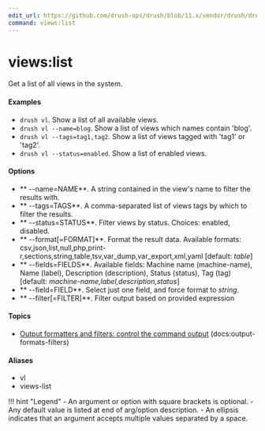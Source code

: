 ```yaml
---
edit_url: https://github.com/drush-ops/drush/blob/11.x/vendor/drush/drush/src/Drupal/Commands/core/ViewsCommands.php
command: views:list
---
```

# views:list

Get a list of all views in the system.

#### Examples

- <code>drush vl</code>. Show a list of all available views.
- <code>drush vl --name=blog</code>. Show a list of views which names contain 'blog'.
- <code>drush vl --tags=tag1,tag2</code>. Show a list of views tagged with 'tag1' or 'tag2'.
- <code>drush vl --status=enabled</code>. Show a list of enabled views.

#### Options

- ** --name=NAME**. A string contained in the view's name to filter the results with.
- ** --tags=TAGS**. A comma-separated list of views tags by which to filter the results.
- ** --status=STATUS**. Filter views by status. Choices: enabled, disabled.
- ** --format[=FORMAT]**. Format the result data. Available formats: csv,json,list,null,php,print-r,sections,string,table,tsv,var_dump,var_export,xml,yaml [default: *table*]
- ** --fields=FIELDS**. Available fields: Machine name (machine-name), Name (label), Description (description), Status (status), Tag (tag) [default: *machine-name,label,description,status*]
- ** --field=FIELD**. Select just one field, and force format to *string*.
- ** --filter[=FILTER]**. Filter output based on provided expression

#### Topics

- [Output formatters and filters: control the command output](../../vendor/drush/drush/docs/output-formats-filters.md) (docs:output-formats-filters)

#### Aliases

- vl
- views-list

!!! hint "Legend"
    - An argument or option with square brackets is optional.
    - Any default value is listed at end of arg/option description.
    - An ellipsis indicates that an argument accepts multiple values separated by a space.